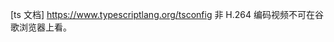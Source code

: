 [ts 文档] https://www.typescriptlang.org/tsconfig
非 H.264 编码视频不可在谷歌浏览器上看。

<!-- https://blog.51cto.com/u_15127592/2803712 -->
<!-- https://help.aliyun.com/knowledge_detail/92152.html?spm=5176.11065259.1996646101.searchclickresult.5cfe2f67C4uqMm -->
